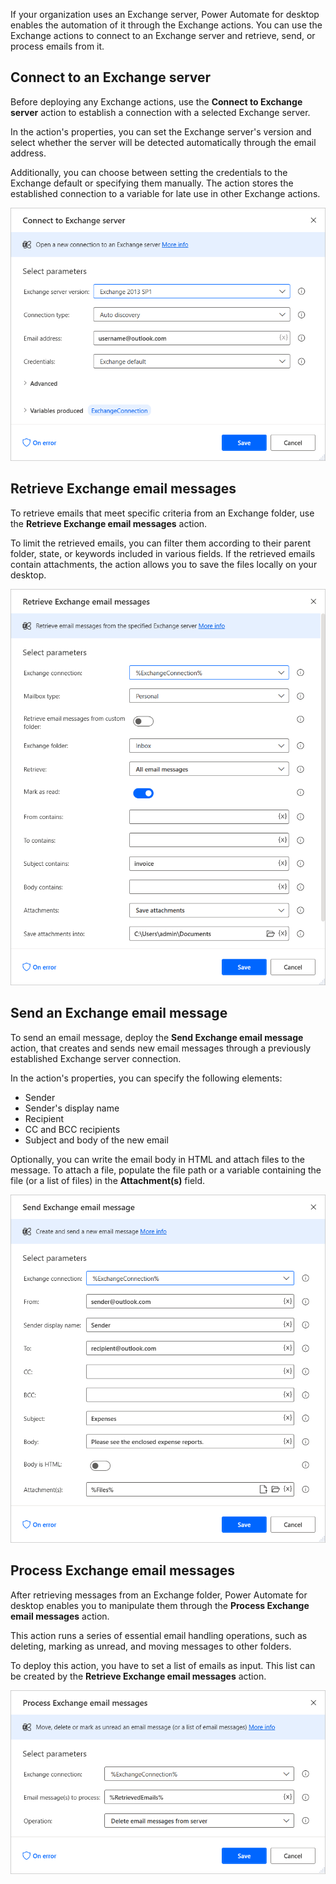 If your organization uses an Exchange server, Power Automate for desktop enables the automation of it through the Exchange actions. You can use the Exchange actions to connect to an Exchange server and retrieve, send, or process emails from it.

## Connect to an Exchange server

Before deploying any Exchange actions, use the **Connect to Exchange server** action to establish a connection with a selected Exchange server.

In the action's properties, you can set the Exchange server's version and select whether the server will be detected automatically through the email address.

Additionally, you can choose between setting the credentials to the Exchange default or specifying them manually. The action stores the established connection to a variable for late use in other Exchange actions.

![Properties of the Connect to Exchange server action dialog.](..\media\connect-exchange-action.png)

## Retrieve Exchange email messages

To retrieve emails that meet specific criteria from an Exchange folder, use the **Retrieve Exchange email messages** action.

To limit the retrieved emails, you can filter them according to their parent folder, state, or keywords included in various fields. If the retrieved emails contain attachments, the action allows you to save the files locally on your desktop.

![Properties of the Retrieve Exchange email message action dialog.](..\media\retrieve-exchange-action.png)

## Send an Exchange email message

To send an email message, deploy the **Send Exchange email message** action, that creates and sends new email messages through a previously established Exchange server connection.

In the action's properties, you can specify the following elements:

- Sender
- Sender's display name
- Recipient
- CC and BCC recipients
- Subject and body of the new email

Optionally, you can write the email body in HTML and attach files to the message. To attach a file, populate the file path or a variable containing the file (or a list of files) in the **Attachment(s)** field.

![Properties of the Send Exchange email message action dialog.](..\media\send-exchange-action.png)

## Process Exchange email messages

After retrieving messages from an Exchange folder, Power Automate for desktop enables you to manipulate them through the **Process Exchange email messages** action.

This action runs a series of essential email handling operations, such as deleting, marking as unread, and moving messages to other folders.

To deploy this action, you have to set a list of emails as input. This list can be created by the **Retrieve Exchange email messages** action.

![Properties of the Process Exchange email messages action dialog.](..\media\process-exchange-action.png)
